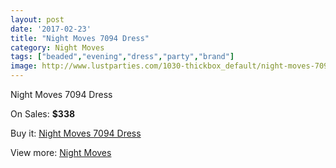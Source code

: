 ```yaml
---
layout: post
date: '2017-02-23'
title: "Night Moves 7094 Dress"
category: Night Moves
tags: ["beaded","evening","dress","party","brand"]
image: http://www.lustparties.com/1030-thickbox_default/night-moves-7094-dress.jpg
---
```

Night Moves 7094 Dress

On Sales: **$338**
<a href="https://www.lustparties.com/en/night-moves/337-night-moves-7094-dress.html"><amp-img layout="responsive" width="600" height="600" src="//www.lustparties.com/1030-thickbox_default/night-moves-7094-dress.jpg" alt="Night Moves 7094 Dress 0" /></a>
<a href="https://www.lustparties.com/en/night-moves/337-night-moves-7094-dress.html"><amp-img layout="responsive" width="600" height="600" src="//www.lustparties.com/1032-thickbox_default/night-moves-7094-dress.jpg" alt="Night Moves 7094 Dress 1" /></a>
<a href="https://www.lustparties.com/en/night-moves/337-night-moves-7094-dress.html"><amp-img layout="responsive" width="600" height="600" src="//www.lustparties.com/1031-thickbox_default/night-moves-7094-dress.jpg" alt="Night Moves 7094 Dress 2" /></a>

Buy it: [Night Moves 7094 Dress](https://www.lustparties.com/en/night-moves/337-night-moves-7094-dress.html "Night Moves 7094 Dress")

View more: [Night Moves](https://www.lustparties.com/en/3-night-moves "Night Moves")